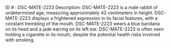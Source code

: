 ID # : DSC-MATE-2223
Description: DSC-MATE-2223 is a male rabbit of undetermined age, measuring approximately 42 centimeters in height. DSC-MATE-2223 displays a frightened expression in its facial features, with a constant trembling of the mouth. DSC-MATE-2223 wears a blue bandana on its head and a jade earring on its left ear. DSC-MATE-2223 is often seen holding a cigarette in its mouth, despite the potential health risks involved with smoking.